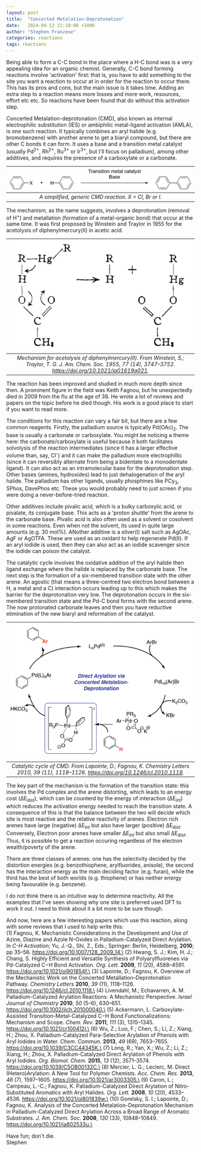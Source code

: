 ```yaml
---
layout: post
title:  "Concerted Metalation-Deprotonation"
date:   2024-04-12 21:18:00 +1000
author: "Stephen Franzese"
categories: reactions
tags: reactions
---
```

Being able to form a C-C bond in the place where a H-C bond was is a very appealing idea for an organic chemist. Generally, C-C bond forming reactions involve 'activation' first: that is, you have to add something to the site you want a reaction to occur at in order for the reaction to occur there. This has its pros and cons, but the main issue is it takes time. Adding an extra step to a reaction means more losses and more work, resources, effort etc etc. So reactions have been found that do without this activation step.

Concerted Metalation-deprotonation (CMD), also known as internal electrophilic substitution (IES) or ambiphilic metal­-ligand activation (AMLA), is one such reaction. It typically combines an aryl halide (e.g. bromobenzene) with another arene to get a biaryl compound, but there are other C bonds it can form. It uses a base and a transition metal catalyst (usually Pd<sup>2+</sup>, Rh<sup>2+</sup>, Ru<sup>3+</sup> or Ir<sup>3+</sup>, but I'll focus on palladium), among other additives, and requires the presence of a carboxylate or a carbonate.

| ![CMDsimple](/assets/cmd1.png) 
|:--:| 
| *A simplified, generic CMD reaction. X = Cl, Br or I.* |

The mechanism, as the name suggests, involves a deprotonation (removal of H<sup>+</sup>) and metallation (formation of a metal-organic bond) that occur at the same time. It was first proposed by Winstein and Traylor in 1955 for the acetolysis of diphenylmercury(II) in acetic acid.

| ![Hg](/assets/hg.png) 
|:--:| 
| *Mechanism for acetolysis of diphenylmercury(II). From Winstein, S.; Traylor, T. G. J. Am. Chem. Soc. 1955, 77 (14), 3747–3752. https://doi.org/10.1021/ja01619a021.* |

The reaction has been improved and studied in much more depth since then. A prominent figure in the field was Keith Fagnou, but he unexpectedly died in 2009 from the flu at the age of 38. He wrote a lot of reviews and papers on the topic before he died though. His work is a good place to start if you want to read more.

The conditions for this reaction can vary a fair bit, but there are a few common reagents. Firstly, the palladium source is typically Pd(OAc)<sub>2</sub>. The base is usually a carbonate or carboxylate. You might be noticing a theme here: the carbonate/carboxylate is useful because it both facilitates solvolysis of the reaction intermediates (since it has a larger effective volume than, say, Cl<sup>-</sup>) and it can make the palladium more electrophillic (since it can reversibly alternate from being a bidentate to a monodentate ligand). It can also act as an intramolecular base for the deprotonation step. Other bases (amines, hydroxides) lead to just dehalogenation of the aryl halide. The palladium has other ligands, usually phosphines like PCy<sub>3</sub>, SPhos, DavePhos etc. These you would probably need to just screen if you were doing a never-before-tried reaction.

Other additives include pivalic acid, which is a bulky carboxylic acid, or pivalate, its conjugate base. This acts as a 'proton shuttle' from the arene to the carbonate base. Pivalic acid is also often used as a solvent or cosolvent in some reactions. Even when not the solvent, its used in quite large amounts (e.g. 30 mol%). ANother additive is a silver(I) salt such as AgOAc, AgF or AgOTFA. These are used as an oxidant to help regenerate Pd(II). If an aryl iodide is used, then they can also act as an iodide scavenger since the iodide can poison the catalyst.

The catalytic cycle involves the oxidative addition of the aryl halide then ligand exchange where the halide is replaced by the carbonate base. The next step is the formation of a six-membered transition state with the other arene. An agostic (that means a three-centred two electron bond between a H, a metal and a C) interaction occurs leading up to this which makes the barrier for the deprotonation very low. The deprotonation occurs in the six-membered transition state and the Pd-C bond forms with the second arene. The now protonated carbonate leaves and then you have reductive elimination of the new biaryl and reformation of the catalyst.

| ![cmdmech](/assets/cmdmech.png) 
|:--:| 
| *Catalytic cycle of CMD. From Lapointe, D.; Fagnou, K. Chemistry Letters 2010, 39 (11), 1118–1126. https://doi.org/10.1246/cl.2010.1118.* |

The key part of the mechanism is the formation of the transition state: this involves the Pd complex and the arene distorting, which leads to an energy cost (ΔE<sub>dist</sub>), which can be counterd by the energy of interaction (ΔE<sub>int</sub>) which reduces the activation energy needed to reach the transition state. A consequence of this is that the balance between the two will decide which site is most reactive and the relative reactivity of arenes. Electron rich arenes have large (negative) ΔE<sub>int</sub> but also have larger (positive) ΔE<sub>dist</sub>. Conversely, Electron poor arenes have smaller ΔE<sub>int</sub> but also small ΔE<sub>dist</sub>. Thus, it is possible to get a reaction occuring regardless of the electron wealth/poverty of the arene.

There are three classes of arenes: one has the selectivity decided by the distortion energies (e.g. benzothiophene, arylfluorides, anisole), the second has the interaction energy as the main deciding factor (e.g. furan), while the third has the best of both worlds (e.g. thiophene) or has neither energy being favourable (e.g. benzene).

I do not think there is an intuitive way to determine reactivity. All the examples that I've seen showing why one site is preferred used DFT to work it out. I need to think about it a bit more to be sure though.

And now, here are a few interesting papers which use this reaction, along with some reviews that I used to help write this:\
(1) Fagnou, K. Mechanistic Considerations in the Development and Use of Azine, Diazine and Azole N-Oxides in Palladium-Catalyzed Direct Arylation. In *C-H Activation*; Yu, J.-Q., Shi, Z., Eds.; Springer: Berlin, Heidelberg, **2010**; pp 35–56. https://doi.org/10.1007/128_2009_14.\
(2) Hwang, S. J.; Kim, H. J.; Chang, S. Highly Efficient and Versatile Synthesis of Polyarylfluorenes via Pd-Catalyzed C−H Bond Activation. *Org. Lett.* **2009**, *11* (20), 4588–4591. https://doi.org/10.1021/ol901854f.\
(3) Lapointe, D.; Fagnou, K. Overview of the Mechanistic Work on the Concerted Metallation–Deprotonation Pathway. *Chemistry Letters* **2010**, *39* (11), 1118–1126. https://doi.org/10.1246/cl.2010.1118.\
(4) Livendahl, M.; Echavarren, A. M. Palladium-Catalyzed Arylation Reactions: A Mechanistic Perspective. *Israel Journal of Chemistry* **2010**, *50* (5–6), 630–651. https://doi.org/10.1002/ijch.201000040.\
(5) Ackermann, L. Carboxylate-Assisted Transition-Metal-Catalyzed C−H Bond Functionalizations: Mechanism and Scope. *Chem. Rev.* **2011**, *111* (3), 1315–1345. https://doi.org/10.1021/cr100412j.\
(6) Wu, Z.; Luo, F.; Chen, S.; Li, Z.; Xiang, H.; Zhou, X. Palladium-Catalyzed Para-Selective Arylation of Phenols with Aryl Iodides in Water. *Chem. Commun.* **2013**, *49* (69), 7653–7655. https://doi.org/10.1039/C3CC44345K.\
(7) Long, R.; Yan, X.; Wu, Z.; Li, Z.; Xiang, H.; Zhou, X. Palladium-Catalyzed Direct Arylation of Phenols with Aryl Iodides. *Org. Biomol. Chem.* **2015**, *13* (12), 3571–3574. https://doi.org/10.1039/C5OB00132C.\
(8) Mercier, L. G.; Leclerc, M. Direct (Hetero)Arylation: A New Tool for Polymer Chemists. *Acc. Chem. Res.* **2013**, *46* (7), 1597–1605. https://doi.org/10.1021/ar3003305.\
(9) Caron, L.; Campeau, L.-C.; Fagnou, K. Palladium-Catalyzed Direct Arylation of Nitro-Substituted Aromatics with Aryl Halides. *Org. Lett.* **2008**, *10* (20), 4533–4536. https://doi.org/10.1021/ol801839w.\
(10) Gorelsky, S. I.; Lapointe, D.; Fagnou, K. Analysis of the Concerted Metalation-Deprotonation Mechanism in Palladium-Catalyzed Direct Arylation Across a Broad Range of Aromatic Substrates. *J. Am. Chem. Soc.* **2008**, *130* (33), 10848–10849. https://doi.org/10.1021/ja802533u.\

Have fun; don't die.\
Stephen